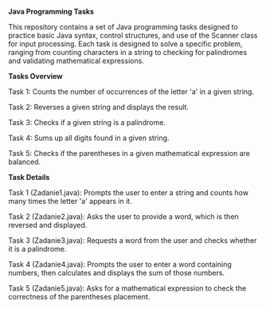 **Java Programming Tasks**

This repository contains a set of Java programming tasks designed to practice basic Java syntax, control structures, and use of the Scanner class for input processing. Each task is designed to solve a specific problem, ranging from counting characters in a string to checking for palindromes and validating mathematical expressions.


**Tasks Overview**

Task 1: Counts the number of occurrences of the letter 'a' in a given string.

Task 2: Reverses a given string and displays the result.

Task 3: Checks if a given string is a palindrome.

Task 4: Sums up all digits found in a given string.

Task 5: Checks if the parentheses in a given mathematical expression are balanced.



**Task Details**

Task 1 (Zadanie1.java): Prompts the user to enter a string and counts how many times the letter 'a' appears in it.

Task 2 (Zadanie2.java): Asks the user to provide a word, which is then reversed and displayed.

Task 3 (Zadanie3.java): Requests a word from the user and checks whether it is a palindrome.

Task 4 (Zadanie4.java): Prompts the user to enter a word containing numbers, then calculates and displays the sum of those numbers.

Task 5 (Zadanie5.java): Asks for a mathematical expression to check the correctness of the parentheses placement.
